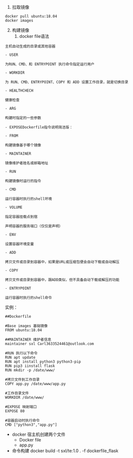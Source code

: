 1. 拉取镜像
```
docker pull ubuntu:18.04
docker images
```
2. 构建镜像
	1. docker file语法
```
主机自动生成的目录或其他容器

- USER

为RUN、CMD、和 ENTRYPOINT 执行命令指定运行用户

- WORKDIR

为 RUN、CMD、ENTRYPOINT、COPY 和 ADD 设置工作目录，就是切换目录

- HEALTHCHECH

健康检查

- ARG

构建时指定的一些参数

- EXPOSEDockerfile指令说明简洁版：

- FROM

构建镜像基于哪个镜像

- MAINTAINER

镜像维护者姓名或邮箱地址

- RUN

构建镜像时运行的指令

- CMD

运行容器时执行的shell环境

- VOLUME

指定容器挂载点到宿

声明容器的服务端口（仅仅是声明）

- ENV

设置容器环境变量

- ADD

拷贝文件或目录到容器中，如果是URL或压缩包便会自动下载或自动解压

- COPY

拷贝文件或目录到容器中，跟ADD类似，但不具备自动下载或解压的功能

- ENTRYPOINT

运行容器时执行的shell命令

```
实例：
```
##Dockerfile

#Base images 基础镜像
FROM ubuntu:18.04

##MAINTAINER 维护者信息
maintainer sxl Carl3633524461@outlook.com

#RUN 执行以下命令
RUN apt update
RUN apt install python3 python3-pip
RUN pip3 iinstall flask
RUN mkdir -p /date/www/

#拷贝文件到工作目录
COPY app.py /date/www/app.py

#工作目录文件
WORKDIR /date/www/

#EXPOSE 映射端口
EXPOSE 80

#容器启动时执行命令
CMD ["python3","app.py"]
```
- docker 宿主机创建两个文件
	- Docker file
	- app.py
- 命令构建
 docker build -t sxl/te:1.0  . -f dockerfile_flask